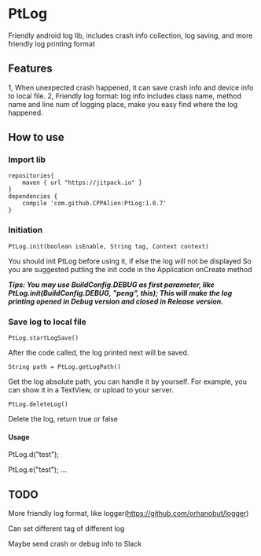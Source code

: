 # PtLog

Friendly android log lib, includes crash info collection, log saving, and more friendly log printing format

## Features
1, When unexpected crash happened, it can save crash info and device info to local file.
2, Friendly log format: log info includes class name, method name and line num of logging place, make you easy find where the log happened.

## How to use

### Import lib
```
repositories{
    maven { url "https://jitpack.io" }
}
dependencies {
    compile 'com.github.CPPAlien:PtLog:1.0.7'
}
```

### Initiation
```
PtLog.init(boolean isEnable, String tag, Context context)
```
You should init PtLog before using it, if else the log will not be displayed
So you are suggested putting the init code in the Application onCreate method

***Tips: You may use BuildConfig.DEBUG as first parameter, like PtLog.init(BuildConfig.DEBUG, "peng", this); This will make the log printing opened in Debug version and closed in Release version.***

### Save log to local file

```
PtLog.startLogSave()
```
After the code called, the log printed next will be saved.
```
String path = PtLog.getLogPath()
```
Get the log absolute path, you can handle it by yourself. For example, you can show it in a TextView, or upload to your server.
```
PtLog.deleteLog()
```
Delete the log, return true or false

#### Usage
PtLog.d("test");

PtLog.e("test");
...



## TODO
More friendly log format, like logger(https://github.com/orhanobut/logger)

Can set different tag of different log

Maybe send crash or debug info to Slack
